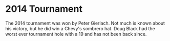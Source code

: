 <link href="https://cdn.rawgit.com/kevinburke/markdowncss/master/markdown.css"
rel="stylesheet"></link>

# 2014 Tournament

The 2014 tournament was won by Peter Gierlach. Not much is known about his
victory, but he did win a Chevy's sombrero hat. Doug Black had the worst ever
tournament hole with a 19 and has not been back since.
